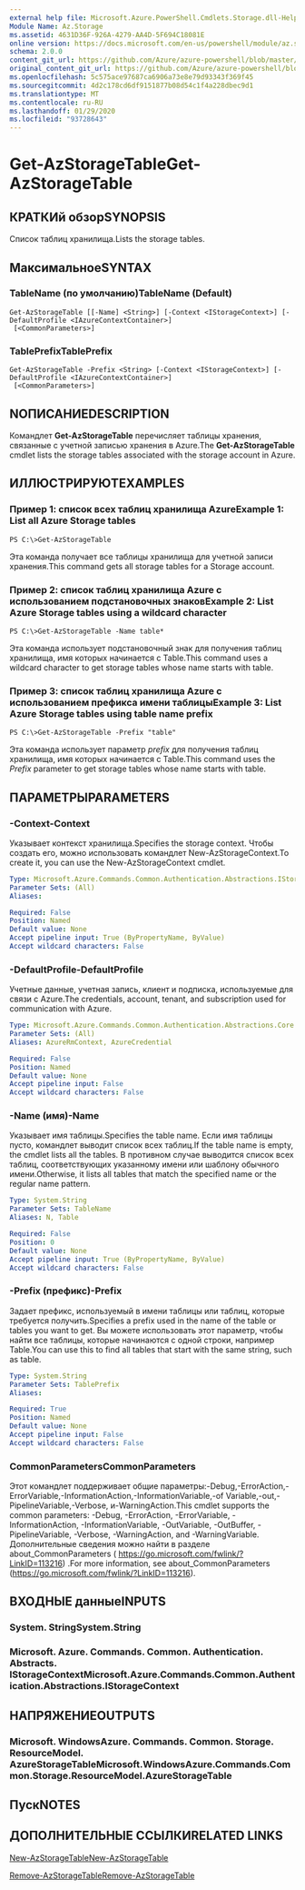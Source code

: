 ```yaml
---
external help file: Microsoft.Azure.PowerShell.Cmdlets.Storage.dll-Help.xml
Module Name: Az.Storage
ms.assetid: 4631D36F-926A-4279-AA4D-5F694C18081E
online version: https://docs.microsoft.com/en-us/powershell/module/az.storage/get-azstoragetable
schema: 2.0.0
content_git_url: https://github.com/Azure/azure-powershell/blob/master/src/Storage/Storage.Management/help/Get-AzStorageTable.md
original_content_git_url: https://github.com/Azure/azure-powershell/blob/master/src/Storage/Storage.Management/help/Get-AzStorageTable.md
ms.openlocfilehash: 5c575ace97687ca6906a73e8e79d93343f369f45
ms.sourcegitcommit: 4d2c178cd6df9151877b08d54c1f4a228dbec9d1
ms.translationtype: MT
ms.contentlocale: ru-RU
ms.lasthandoff: 01/29/2020
ms.locfileid: "93728643"
---
```

# <span data-ttu-id="6f9e9-101">Get-AzStorageTable</span><span class="sxs-lookup"><span data-stu-id="6f9e9-101">Get-AzStorageTable</span></span>

## <span data-ttu-id="6f9e9-102">КРАТКИй обзор</span><span class="sxs-lookup"><span data-stu-id="6f9e9-102">SYNOPSIS</span></span>
<span data-ttu-id="6f9e9-103">Список таблиц хранилища.</span><span class="sxs-lookup"><span data-stu-id="6f9e9-103">Lists the storage tables.</span></span>

## <span data-ttu-id="6f9e9-104">Максимальное</span><span class="sxs-lookup"><span data-stu-id="6f9e9-104">SYNTAX</span></span>

### <span data-ttu-id="6f9e9-105">TableName (по умолчанию)</span><span class="sxs-lookup"><span data-stu-id="6f9e9-105">TableName (Default)</span></span>
```
Get-AzStorageTable [[-Name] <String>] [-Context <IStorageContext>] [-DefaultProfile <IAzureContextContainer>]
 [<CommonParameters>]
```

### <span data-ttu-id="6f9e9-106">TablePrefix</span><span class="sxs-lookup"><span data-stu-id="6f9e9-106">TablePrefix</span></span>
```
Get-AzStorageTable -Prefix <String> [-Context <IStorageContext>] [-DefaultProfile <IAzureContextContainer>]
 [<CommonParameters>]
```

## <span data-ttu-id="6f9e9-107">NОПИСАНИЕ</span><span class="sxs-lookup"><span data-stu-id="6f9e9-107">DESCRIPTION</span></span>
<span data-ttu-id="6f9e9-108">Командлет **Get-AzStorageTable** перечисляет таблицы хранения, связанные с учетной записью хранения в Azure.</span><span class="sxs-lookup"><span data-stu-id="6f9e9-108">The **Get-AzStorageTable** cmdlet lists the storage tables associated with the storage account in Azure.</span></span>

## <span data-ttu-id="6f9e9-109">ИЛЛЮСТРИРУЮТ</span><span class="sxs-lookup"><span data-stu-id="6f9e9-109">EXAMPLES</span></span>

### <span data-ttu-id="6f9e9-110">Пример 1: список всех таблиц хранилища Azure</span><span class="sxs-lookup"><span data-stu-id="6f9e9-110">Example 1: List all Azure Storage tables</span></span>
```
PS C:\>Get-AzStorageTable
```

<span data-ttu-id="6f9e9-111">Эта команда получает все таблицы хранилища для учетной записи хранения.</span><span class="sxs-lookup"><span data-stu-id="6f9e9-111">This command gets all storage tables for a Storage account.</span></span>

### <span data-ttu-id="6f9e9-112">Пример 2: список таблиц хранилища Azure с использованием подстановочных знаков</span><span class="sxs-lookup"><span data-stu-id="6f9e9-112">Example 2: List Azure Storage tables using a wildcard character</span></span>
```
PS C:\>Get-AzStorageTable -Name table*
```

<span data-ttu-id="6f9e9-113">Эта команда использует подстановочный знак для получения таблиц хранилища, имя которых начинается с Table.</span><span class="sxs-lookup"><span data-stu-id="6f9e9-113">This command uses a wildcard character to get storage tables whose name starts with table.</span></span>

### <span data-ttu-id="6f9e9-114">Пример 3: список таблиц хранилища Azure с использованием префикса имени таблицы</span><span class="sxs-lookup"><span data-stu-id="6f9e9-114">Example 3: List Azure Storage tables using table name prefix</span></span>
```
PS C:\>Get-AzStorageTable -Prefix "table"
```

<span data-ttu-id="6f9e9-115">Эта команда использует параметр *prefix* для получения таблиц хранилища, имя которых начинается с Table.</span><span class="sxs-lookup"><span data-stu-id="6f9e9-115">This command uses the *Prefix* parameter to get storage tables whose name starts with table.</span></span>

## <span data-ttu-id="6f9e9-116">ПАРАМЕТРЫ</span><span class="sxs-lookup"><span data-stu-id="6f9e9-116">PARAMETERS</span></span>

### <span data-ttu-id="6f9e9-117">-Context</span><span class="sxs-lookup"><span data-stu-id="6f9e9-117">-Context</span></span>
<span data-ttu-id="6f9e9-118">Указывает контекст хранилища.</span><span class="sxs-lookup"><span data-stu-id="6f9e9-118">Specifies the storage context.</span></span>
<span data-ttu-id="6f9e9-119">Чтобы создать его, можно использовать командлет New-AzStorageContext.</span><span class="sxs-lookup"><span data-stu-id="6f9e9-119">To create it, you can use the New-AzStorageContext cmdlet.</span></span>

```yaml
Type: Microsoft.Azure.Commands.Common.Authentication.Abstractions.IStorageContext
Parameter Sets: (All)
Aliases:

Required: False
Position: Named
Default value: None
Accept pipeline input: True (ByPropertyName, ByValue)
Accept wildcard characters: False
```

### <span data-ttu-id="6f9e9-120">-DefaultProfile</span><span class="sxs-lookup"><span data-stu-id="6f9e9-120">-DefaultProfile</span></span>
<span data-ttu-id="6f9e9-121">Учетные данные, учетная запись, клиент и подписка, используемые для связи с Azure.</span><span class="sxs-lookup"><span data-stu-id="6f9e9-121">The credentials, account, tenant, and subscription used for communication with Azure.</span></span>

```yaml
Type: Microsoft.Azure.Commands.Common.Authentication.Abstractions.Core.IAzureContextContainer
Parameter Sets: (All)
Aliases: AzureRmContext, AzureCredential

Required: False
Position: Named
Default value: None
Accept pipeline input: False
Accept wildcard characters: False
```

### <span data-ttu-id="6f9e9-122">-Name (имя)</span><span class="sxs-lookup"><span data-stu-id="6f9e9-122">-Name</span></span>
<span data-ttu-id="6f9e9-123">Указывает имя таблицы.</span><span class="sxs-lookup"><span data-stu-id="6f9e9-123">Specifies the table name.</span></span>
<span data-ttu-id="6f9e9-124">Если имя таблицы пусто, командлет выводит список всех таблиц.</span><span class="sxs-lookup"><span data-stu-id="6f9e9-124">If the table name is empty, the cmdlet lists all the tables.</span></span>
<span data-ttu-id="6f9e9-125">В противном случае выводится список всех таблиц, соответствующих указанному имени или шаблону обычного имени.</span><span class="sxs-lookup"><span data-stu-id="6f9e9-125">Otherwise, it lists all tables that match the specified name or the regular name pattern.</span></span>

```yaml
Type: System.String
Parameter Sets: TableName
Aliases: N, Table

Required: False
Position: 0
Default value: None
Accept pipeline input: True (ByPropertyName, ByValue)
Accept wildcard characters: False
```

### <span data-ttu-id="6f9e9-126">-Prefix (префикс)</span><span class="sxs-lookup"><span data-stu-id="6f9e9-126">-Prefix</span></span>
<span data-ttu-id="6f9e9-127">Задает префикс, используемый в имени таблицы или таблиц, которые требуется получить.</span><span class="sxs-lookup"><span data-stu-id="6f9e9-127">Specifies a prefix used in the name of the table or tables you want to get.</span></span>
<span data-ttu-id="6f9e9-128">Вы можете использовать этот параметр, чтобы найти все таблицы, которые начинаются с одной строки, например Table.</span><span class="sxs-lookup"><span data-stu-id="6f9e9-128">You can use this to find all tables that start with the same string, such as table.</span></span>

```yaml
Type: System.String
Parameter Sets: TablePrefix
Aliases:

Required: True
Position: Named
Default value: None
Accept pipeline input: False
Accept wildcard characters: False
```

### <span data-ttu-id="6f9e9-129">CommonParameters</span><span class="sxs-lookup"><span data-stu-id="6f9e9-129">CommonParameters</span></span>
<span data-ttu-id="6f9e9-130">Этот командлет поддерживает общие параметры:-Debug,-ErrorAction,-ErrorVariable,-InformationAction,-InformationVariable,-of Variable,-out,-PipelineVariable,-Verbose, и-WarningAction.</span><span class="sxs-lookup"><span data-stu-id="6f9e9-130">This cmdlet supports the common parameters: -Debug, -ErrorAction, -ErrorVariable, -InformationAction, -InformationVariable, -OutVariable, -OutBuffer, -PipelineVariable, -Verbose, -WarningAction, and -WarningVariable.</span></span> <span data-ttu-id="6f9e9-131">Дополнительные сведения можно найти в разделе about_CommonParameters ( https://go.microsoft.com/fwlink/?LinkID=113216) .</span><span class="sxs-lookup"><span data-stu-id="6f9e9-131">For more information, see about_CommonParameters (https://go.microsoft.com/fwlink/?LinkID=113216).</span></span>

## <span data-ttu-id="6f9e9-132">ВХОДНЫЕ данные</span><span class="sxs-lookup"><span data-stu-id="6f9e9-132">INPUTS</span></span>

### <span data-ttu-id="6f9e9-133">System. String</span><span class="sxs-lookup"><span data-stu-id="6f9e9-133">System.String</span></span>

### <span data-ttu-id="6f9e9-134">Microsoft. Azure. Commands. Common. Authentication. Abstracts. IStorageContext</span><span class="sxs-lookup"><span data-stu-id="6f9e9-134">Microsoft.Azure.Commands.Common.Authentication.Abstractions.IStorageContext</span></span>

## <span data-ttu-id="6f9e9-135">НАПРЯЖЕНИЕ</span><span class="sxs-lookup"><span data-stu-id="6f9e9-135">OUTPUTS</span></span>

### <span data-ttu-id="6f9e9-136">Microsoft. WindowsAzure. Commands. Common. Storage. ResourceModel. AzureStorageTable</span><span class="sxs-lookup"><span data-stu-id="6f9e9-136">Microsoft.WindowsAzure.Commands.Common.Storage.ResourceModel.AzureStorageTable</span></span>

## <span data-ttu-id="6f9e9-137">Пуск</span><span class="sxs-lookup"><span data-stu-id="6f9e9-137">NOTES</span></span>

## <span data-ttu-id="6f9e9-138">ДОПОЛНИТЕЛЬНЫЕ ССЫЛКИ</span><span class="sxs-lookup"><span data-stu-id="6f9e9-138">RELATED LINKS</span></span>

[<span data-ttu-id="6f9e9-139">New-AzStorageTable</span><span class="sxs-lookup"><span data-stu-id="6f9e9-139">New-AzStorageTable</span></span>](./New-AzStorageTable.md)

[<span data-ttu-id="6f9e9-140">Remove-AzStorageTable</span><span class="sxs-lookup"><span data-stu-id="6f9e9-140">Remove-AzStorageTable</span></span>](./Remove-AzStorageTable.md)


